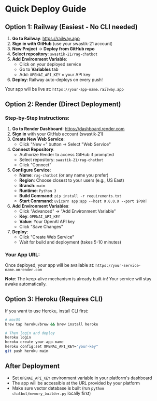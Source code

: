 # Quick Deploy Guide

## Option 1: Railway (Easiest - No CLI needed)

1. **Go to Railway**: https://railway.app
2. **Sign in with GitHub** (use your swastik-21 account)
3. **New Project** → **Deploy from GitHub repo**
4. **Select repository**: `swastik-21/rag-chatbot`
5. **Add Environment Variable**:
   - Click on your deployed service
   - Go to **Variables** tab
   - Add: `OPENAI_API_KEY` = your API key
6. **Deploy**: Railway auto-deploys on every push!

Your app will be live at: `https://your-app-name.railway.app`

## Option 2: Render (Direct Deployment)

### Step-by-Step Instructions:

1. **Go to Render Dashboard**: https://dashboard.render.com
2. **Sign in** with your GitHub account (swastik-21)
3. **Create New Web Service**:
   - Click "New +" button → Select "Web Service"
4. **Connect Repository**:
   - Authorize Render to access GitHub if prompted
   - Select repository: `swastik-21/rag-chatbot`
   - Click "Connect"
5. **Configure Service**:
   - **Name**: `rag-chatbot` (or any name you prefer)
   - **Region**: Choose closest to your users (e.g., US East)
   - **Branch**: `main`
   - **Runtime**: `Python 3`
   - **Build Command**: `pip install -r requirements.txt`
   - **Start Command**: `uvicorn app:app --host 0.0.0.0 --port $PORT`
6. **Add Environment Variables**:
   - Click "Advanced" → "Add Environment Variable"
   - **Key**: `OPENAI_API_KEY`
   - **Value**: Your OpenAI API key
   - Click "Save Changes"
7. **Deploy**:
   - Click "Create Web Service"
   - Wait for build and deployment (takes 5-10 minutes)

### Your App URL:
Once deployed, your app will be available at:
`https://your-service-name.onrender.com`

**Note**: The keep-alive mechanism is already built-in! Your service will stay awake automatically.

## Option 3: Heroku (Requires CLI)

If you want to use Heroku, install CLI first:

```bash
# macOS
brew tap heroku/brew && brew install heroku

# Then login and deploy
heroku login
heroku create your-app-name
heroku config:set OPENAI_API_KEY="your-key"
git push heroku main
```

## After Deployment

- Set `OPENAI_API_KEY` environment variable in your platform's dashboard
- The app will be accessible at the URL provided by your platform
- Make sure vector database is built (run `python chatbot/memory_builder.py` locally first)
